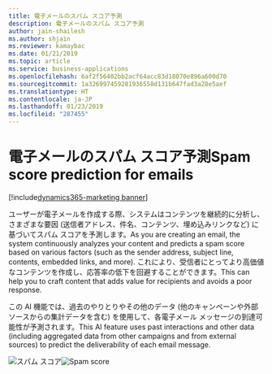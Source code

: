 ```yaml
---
title: 電子メールのスパム スコア予測
description: 電子メールのスパム スコア予測
author: jain-shailesh
ms.author: shjain
ms.reviewer: kamaybac
ms.date: 01/21/2019
ms.topic: article
ms.service: business-applications
ms.openlocfilehash: 6af2f56402bb2acf64acc83d18070e896a600d70
ms.sourcegitcommit: 1a326997459281936558d131b647fad3a28e5aef
ms.translationtype: HT
ms.contentlocale: ja-JP
ms.lasthandoff: 01/23/2019
ms.locfileid: "287455"
---
```

# <a name="spam-score-prediction-for-emails"></a><span data-ttu-id="d8a4b-103">電子メールのスパム スコア予測</span><span class="sxs-lookup"><span data-stu-id="d8a4b-103">Spam score prediction for emails</span></span>
[!include[dynamics365-marketing banner](../includes/dynamics365-marketing.md)]


<span data-ttu-id="d8a4b-104">ユーザーが電子メールを作成する際、システムはコンテンツを継続的に分析し、さまざまな要因 (送信者アドレス、件名、コンテンツ、埋め込みリンクなど) に基づいてスパム スコアを予測します。</span><span class="sxs-lookup"><span data-stu-id="d8a4b-104">As you are creating an email, the system continuously analyzes your content and predicts a spam score based on various factors (such as the sender address, subject line, contents, embedded links, and more).</span></span> <span data-ttu-id="d8a4b-105">これにより、受信者にとってより高価値なコンテンツを作成し、応答率の低下を回避することができます。</span><span class="sxs-lookup"><span data-stu-id="d8a4b-105">This can help you to craft content that adds value for recipients and avoids a poor response.</span></span>

<span data-ttu-id="d8a4b-106">この AI 機能では、過去のやりとりやその他のデータ (他のキャンペーンや外部ソースからの集計データを含む) を使用して、各電子メール メッセージの到達可能性が予測されます。</span><span class="sxs-lookup"><span data-stu-id="d8a4b-106">This AI feature uses past interactions and other data (including aggregated data from other campaigns and from external sources) to predict the deliverability of each email message.</span></span>

<span data-ttu-id="d8a4b-107">![スパム スコア](media/spamscore.png "スパム スコア")</span><span class="sxs-lookup"><span data-stu-id="d8a4b-107">![Spam score](media/spamscore.png "Spam score")</span></span>
